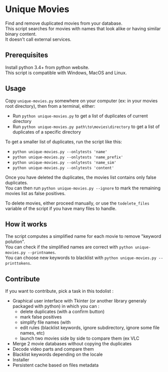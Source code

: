 # Unique Movies
Find and remove duplicated movies from your database.  
This script searches for movies with names that look alike or having similar binary content.  
It doesn't call external services.

## Prerequisites
Install python 3.4+ from python website.  
This script is compatible with Windows, MacOS and Linux.

## Usage
Copy `unique-movies.py` somewhere on your computer (ex: in your movies root directory), then from a terminal, either:
* Run `python unique-movies.py` to get a list of duplicates of current directory
* Run `python unique-movies.py path\to\movies\directory` to get a list of duplicates of a specific directory

To get a smaller list of duplicates, run the script like this: 
  * `python unique-movies.py --onlytests 'name'`
  * `python unique-movies.py --onlytests 'name_prefix'`
  * `python unique-movies.py --onlytests 'name_sim'`
  * `python unique-movies.py --onlytests 'content'`

Once you have deleted the duplicates, the movies list contains only false duplicates.  
You can then run `python unique-movies.py --ignore` to mark the remaining movies list as false positives.

To delete movies, either proceed manually, or use the `todelete_files` variable of the script if you have many files to handle.

## How it works

The script computes a simplified name for each movie to remove "keyword polution".  
You can check if the simplified names are correct with `python unique-movies.py --printnames`.  
You can choose new keywords to blacklist with `python unique-movies.py --printtokens`.

## Contribute

If you want to contribute, pick a task in this todolist : 
* Graphical user interface with Tkinter (or another library generaly packaged with python) in which you can :
  * delete duplicates (with a confirm button)
  * mark false positives
  * simplify file names (with 
  * edit rules (blacklist keywords, ignore subdirectory, ignore some file names, etc)
  * launch two movies side by side to compare them (ex VLC
* Merge 2 movie databases without copying the duplicates
* Decode video parts and compare them
* Blacklist keywords depending on the locale
* Installer
* Persistent cache based on files metadata
